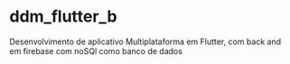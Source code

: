 # ddm_flutter_b
Desenvolvimento de aplicativo Multiplataforma em Flutter, com back and em firebase com noSQl como banco de dados
